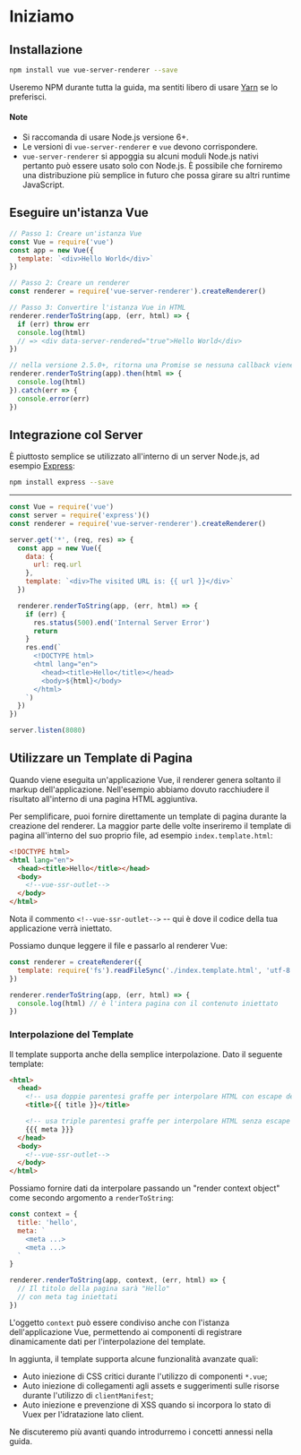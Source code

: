 # Iniziamo

## Installazione

```bash
npm install vue vue-server-renderer --save
```

Useremo NPM durante tutta la guida, ma sentiti libero di usare [Yarn](https://yarnpkg.com/en/) se lo preferisci.

#### Note

- Si raccomanda di usare Node.js versione 6+.
- Le versioni di `vue-server-renderer` e `vue` devono corrispondere.
- `vue-server-renderer` si appoggia su alcuni moduli Node.js nativi pertanto può essere usato solo con Node.js. È possibile che forniremo una distribuzione più semplice in futuro che possa girare su altri runtime JavaScript.

## Eseguire un'istanza Vue

```js
// Passo 1: Creare un'istanza Vue
const Vue = require('vue')
const app = new Vue({
  template: `<div>Hello World</div>`
})

// Passo 2: Creare un renderer
const renderer = require('vue-server-renderer').createRenderer()

// Passo 3: Convertire l'istanza Vue in HTML
renderer.renderToString(app, (err, html) => {
  if (err) throw err
  console.log(html)
  // => <div data-server-rendered="true">Hello World</div>
})

// nella versione 2.5.0+, ritorna una Promise se nessuna callback viene passata:
renderer.renderToString(app).then(html => {
  console.log(html)
}).catch(err => {
  console.error(err)
})
```

## Integrazione col Server

È piuttosto semplice se utilizzato all'interno di un server Node.js, ad esempio [Express](https://expressjs.com/):

```bash
npm install express --save
```

---

```js
const Vue = require('vue')
const server = require('express')()
const renderer = require('vue-server-renderer').createRenderer()

server.get('*', (req, res) => {
  const app = new Vue({
    data: {
      url: req.url
    },
    template: `<div>The visited URL is: {{ url }}</div>`
  })

  renderer.renderToString(app, (err, html) => {
    if (err) {
      res.status(500).end('Internal Server Error')
      return
    }
    res.end(`
      <!DOCTYPE html>
      <html lang="en">
        <head><title>Hello</title></head>
        <body>${html}</body>
      </html>
    `)
  })
})

server.listen(8080)
```

## Utilizzare un Template di Pagina

Quando viene eseguita un'applicazione Vue, il renderer genera soltanto il markup dell'applicazione. Nell'esempio abbiamo dovuto racchiudere il risultato all'interno di una pagina HTML aggiuntiva.

Per semplificare, puoi fornire direttamente un template di pagina durante la creazione del renderer. La maggior parte delle volte inseriremo il template di pagina all'interno del suo proprio file, ad esempio `index.template.html`:

```html
<!DOCTYPE html>
<html lang="en">
  <head><title>Hello</title></head>
  <body>
    <!--vue-ssr-outlet-->
  </body>
</html>
```

Nota il commento `<!--vue-ssr-outlet-->` -- qui è dove il codice della tua applicazione verrà iniettato.

Possiamo dunque leggere il file e passarlo al renderer Vue:

```js
const renderer = createRenderer({
  template: require('fs').readFileSync('./index.template.html', 'utf-8')
})

renderer.renderToString(app, (err, html) => {
  console.log(html) // è l'intera pagina con il contenuto iniettato
})
```

### Interpolazione del Template

Il template supporta anche della semplice interpolazione. Dato il seguente template:

```html
<html>
  <head>
    <!-- usa doppie parentesi graffe per interpolare HTML con escape dei caratteri speciali -->
    <title>{{ title }}</title>

    <!-- usa triple parentesi graffe per interpolare HTML senza escape dei caratteri speciali -->
    {{{ meta }}}
  </head>
  <body>
    <!--vue-ssr-outlet-->
  </body>
</html>
```

Possiamo fornire dati da interpolare passando un "render context object" come secondo argomento a `renderToString`:

```js
const context = {
  title: 'hello',
  meta: `
    <meta ...>
    <meta ...>
  `
}

renderer.renderToString(app, context, (err, html) => {
  // Il titolo della pagina sarà "Hello"
  // con meta tag iniettati
})
```

L'oggetto `context` può essere condiviso anche con l'istanza dell'applicazione Vue, permettendo ai componenti di registrare dinamicamente dati per l'interpolazione del template.

In aggiunta, il template supporta alcune funzionalità avanzate quali:

- Auto iniezione di CSS critici durante l'utilizzo di componenti `*.vue`;
- Auto iniezione di collegamenti agli assets e suggerimenti sulle risorse durante l'utilizzo di `clientManifest`;
- Auto iniezione e prevenzione di XSS quando si incorpora lo stato di Vuex per l'idratazione lato client. 

Ne discuteremo più avanti quando introdurremo i concetti annessi nella guida.
